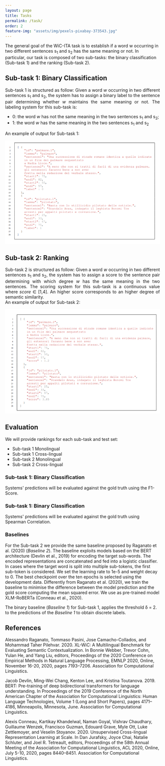 ```yaml
---
layout: page
title: Tasks
permalink: /task/
order: 2
feature-img: "assets/img/pexels-pixabay-373543.jpg"
---
```


<p>
The general goal of the WiC-ITA task is to establish if a word w occurring in two different sentences s<sub>1</sub> and s<sub>2</sub> has the same meaning or not.
In particular, our task is composed of two sub-tasks: the binary classification (Sub-task 1) and the ranking (Sub-task 2).
</p>


<h2>Sub-task 1: Binary Classification</h2>
<p align="justify">
Sub-task 1 is structured as follow:
Given a word <i>w</i> occurring in two different sentences s<sub>1</sub> and s<sub>2</sub>, the system has to assign a binary label to the sentence pair determining whether <i>w</i> maintains the same meaning or not.
The labeling system for this sub-task is:
 <ul>
  <li>0: the word <i>w</i> has not the same meaning in the two sentences s<sub>1</sub> and s<sub>2</sub>;</li>
  <li>1: the word <i>w</i> has the same meaning in the two sentences s<sub>1</sub> and s<sub>2</sub></li>
</ul> 

An example of output for Sub-task 1:
</p>
<img src="/assets/img/example2.png" alt="example2">




<h2>Sub-task 2: Ranking</h2>
<p align="justify">
Sub-task 2 is structured as follow:
Given a word <i>w</i> occurring in two different sentences s<sub>1</sub> and s<sub>2</sub>, the system has to assign a score to the sentence pair determining with which degree <i>w</i> has the same meaning in the two sentences. 
The scoring system for this sub-task is a continuous value where <i>score</i> &#8712; [1,4].
An higher score corresponds to an higher degree of semantic similarity.
<br>
An example of output for Sub-task 2:
</p>
<img src="/assets/img/example.png" alt="example">


<h2>Evaluation</h2>
We will provide rankings for each sub-task and test set: 
<ul>
<li> Sub-task 1 Monolingual</li>
<li> Sub-task 1 Cross-lingual</li>
<li> Sub-task 2 Monolingual</li>
<li> Sub-task 2 Cross-lingual</li>
</ul>

<h3> Sub-task 1: Binary Classification </h3>
Systems' predictions will be evaluated against the gold truth using the F1-Score.

<h3> Sub-task 1: Binary Classification </h3>
Systems' predictions will be evaluated against the gold truth using Spearman Correlation.

<h3> Baselines </h3>
For the Sub-task 2 we provide the same baseline proposed by Raganato et al. (2020) (<i>Baseline 2</i>). The baseline exploits models based on the BERT architecture (Devlin et al., 2019) for encoding the target sub-words. The encoded representations are concatenated and fed into a logistic classifier. In cases where the target word is split into multiple sub-tokens, the first sub-token is considered. 
We set the learning rate to 1e-5 and weight decay to 0. The best checkpoint over the ten epochs is selected using the development data.
Differently from Raganato et al. (2020), we train the baseline to minimise the difference between the model prediction and the gold score computing the mean squared error. We use as pre-trained model XLM-RoBERTa (Conneau et al., 2020).

The binary baseline (<i>Baseline 1</i>) for Sub-task 1, applies the threshold &delta; = 2. to the predictions of the <i>Baseline 1</i> to obtain discrete labels.

<h2> References </h2>
<p>
Alessandro Raganato, Tommaso Pasini, Jose Camacho-Collados, and Mohammad Taher Pilehvar. 2020. XL-WiC: A Multilingual Benchmark for Evaluating Semantic Contextualization. In Bonnie Webber, Trevor Cohn, Yulan He, and Yang Liu, editors, Proceedings of the 2020 Conference on Empirical Methods in Natural Language Processing, EMNLP 2020, Online, November 16-20, 2020, pages 7193–7206. Association for Computational Linguistics.
</p>

<p>
Jacob Devlin, Ming-Wei Chang, Kenton Lee, and Kristina Toutanova. 2019. BERT: Pre-training of deep bidirectional transformers for language understanding. In Proceedings of the 2019 Conference of the North American Chapter of the Association for Computational Linguistics: Human Language Technologies, Volume 1 (Long and Short Papers), pages 4171–4186, Minneapolis, Minnesota, June. Association for Computational Linguistics.
</p>

<p>
Alexis Conneau, Kartikay Khandelwal, Naman Goyal, Vishrav Chaudhary, Guillaume Wenzek, Francisco Guzman, Edouard Grave, Myle Ott, Luke Zettlemoyer, and Veselin Stoyanov. 2020. Unsupervised Cross-lingual Representation Learning at Scale. In Dan Jurafsky, Joyce Chai, Natalie Schluter, and Joel R. Tetreault, editors, Proceedings of the 58th Annual Meeting of the Association for Computational Linguistics, ACL 2020, Online, July 5-10, 2020, pages 8440–8451. Association for Computational Linguistics.
</p>

<script>
const ul = document.getElementsByTagName("nav")[0].getElementsByTagName("ul")[0];
ul.innerHTML = `
            <li>
                <a class="clear" aria-label="Home" title="Home" href="/index.html">
                     Home 
                </a>
            </li>
            <li class="separator"> | </li>
            <li>
                <a class="clear" aria-label="Tasks" title="Tasks" href="/task/">
                     Tasks 
                </a>
            </li>
            <li class="separator"> | </li>
            <li>
                <a class="clear" aria-label="Data" title="Data" href="/data/">
                     Data 
                </a>
            </li>
            <li class="separator"> | </li>
            <li>
                <a class="clear" aria-label="Important Dates" title="Important Dates" href="/dates/">
                     Important Dates 
                </a>
            </li>
            <li class="separator"> | </li>
            <li>
                <a class="clear" aria-label="Organizers" title="Organizers" href="/organizers/">
                     Organizers 
                </a>
            </li>
            <li class="separator"> | </li>
        <li class="separator"> | </li>
            <li>
            	<a id="theme-toggle" title="Home " aria-label="Home" onclick="themeToggle()">
            		<i class="fas fa-adjust" aria-hidden="true"></i>
            	</a>
            </li>
`;
</script>
